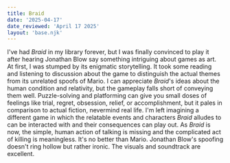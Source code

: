 ```yaml
---
title: Braid
date: '2025-04-17'
date_reviewed: 'April 17 2025'
layout: 'base.njk'
---
```


I've had _Braid_ in my library forever, but I was finally convinced to play it after hearing Jonathan Blow say something intriguing about games as art. At first, I was stumped by its enigmatic storytelling. It took some reading and listening to discussion about the game to distinguish the actual themes from its unrelated spoofs of Mario. I can appreciate _Braid_'s ideas about the human condition and relativity, but the gameplay falls short of conveying them well. Puzzle-solving and platforming can give you small doses of feelings like trial, regret, obsession, relief, or accomplishment, but it pales in comparison to actual fiction, nevermind real life. I'm left imagining a different game in which the relatable events and characters _Braid_ alludes to can be interacted with and their consequences can play out. As _Braid_ is now, the simple, human action of talking is missing and the complicated act of killing is meaningless. It's no better than Mario. Jonathan Blow's spoofing doesn't ring hollow but rather ironic.
The visuals and soundtrack are excellent.
